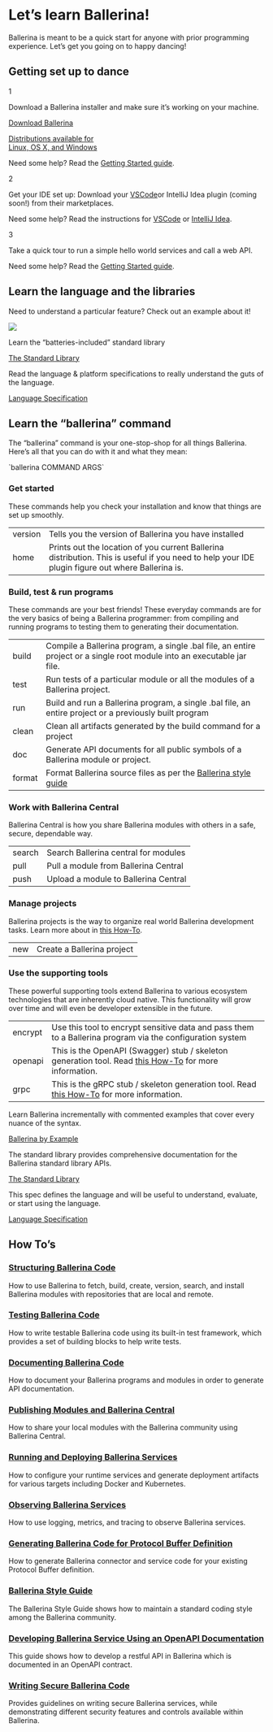 <h1>Let’s learn Ballerina!</h1>
<div class="col-sm-12 col-md-6 cTwoCol cBallerinaLearnWrapper">
   <p>Ballerina is meant to be a quick start for anyone with prior programming experience. Let’s get you going on to happy dancing!</p>
<!-- <a href="" class="cGreenLinkArrow">Take Quick Tour</a> -->
</div>
<div class="col-sm-12 col-md-12 cBallerinaLearnTitleWrapper">
   <h2>Getting set up to dance</h2>
</div>
<div class="col-sm-12 col-md-12 cBallerinaLearnWrapper cGrayWrapper">
<div class="col-sm-12 col-md-12 cRowLearnSteps">
<div class="col-sm-12 col-md-1 cLearnSteps">1</div>
<div class="col-sm-12 col-md-11 cBoxContainer">
      <div class="cBallerina-Box">
     <p>Download a Ballerina installer and make sure it’s working on your machine. </p>
     <a class="cBallerina-io-Home-main-download-button" href="/downloads">Download Ballerina<p>Distributions available for <br>Linux, OS X, and Windows</p></a>
     <div class="clearfix"></div>
   <p>Need some help? Read the <a href="/learn/getting-started/">Getting Started guide</a>.</p>
      </div>
</div>
</div>
<div class="col-sm-12 col-md-12 cRowLearnSteps">
<div class="col-sm-12 col-md-1 cLearnSteps">2</div>
<div class="col-sm-12 col-md-11 cBoxContainer">
      <div class="cBallerina-Box">
     <p>Get your IDE set up: Download your <a href="https://marketplace.visualstudio.com/items?itemName=ballerina.ballerina" target="_blank">VSCode</a>or IntelliJ Idea plugin (coming soon!) from their marketplaces.</p>
    <p>Need some help? Read the instructions for <a  href="/learn/tools-ides/vscode-plugin/">VSCode</a> or <a href="/learn/tools-ides/intellij-plugin/">IntelliJ Idea</a>.</p>
      </div>
   </div>
</div>
<div class="col-sm-12 col-md-12 cRowLearnSteps">
<div class="col-sm-12 col-md-1 cLearnSteps">3</div>
<div class="col-sm-12 col-md-11 cBoxContainer">
      <div class="cBallerina-Box">
     <p>Take a quick tour to run a simple hello world services and call a web API. </p>
   <p>Need some help? Read the <a href="/learn/getting-started/">Getting Started guide</a>.</p>
      </div>
   </div>
</div>
</div>
<div class="col-sm-12 col-md-12 cBallerinaLearnTitleWrapper">
   <h2>Learn the language and the libraries</h2>
</div>
<div class="col-sm-12 col-md-12 cBallerinaLearnWrapper cGrayWrapper">
<div class="col-sm-12 col-md-4 cBoxContainer">
      <div class="cBallerina-Box">
     <p>Need to understand a particular feature? Check out an example about it!</p>
         <a class="cBallerinaLearnButtons cBBEButton" href="/learn/by-example/"><img src="/img/ballerina-bbe-logo.svg"/></a>
      </div>
   </div>
   <div class="col-sm-12 col-md-4 cBoxContainer">
      <div class="cBallerina-Box">
     <p>Learn the “batteries-included” standard library</p>
         <a class="cBallerinaLearnButtons" href="/learn/api-docs/">The Standard Library</a>
      </div>
   </div>
   <div class="col-sm-12 col-md-4 cBoxContainer">
      <div class="cBallerina-Box">
     <p>Read the language & platform specifications to really understand the guts of the language.</p>
         <a class="cBallerinaLearnButtons" href="https://v1-0-0-alpha.ballerina.io/learn/language-specification/2019R2/">Language Specification</a>
      </div>
   </div>
</div>
<div class="col-sm-12 col-md-12 cBallerinaLearnTitleWrapper">
   <h2>Learn the “ballerina” command</h2>
   <p>The “ballerina” command is your one-stop-shop for all things Ballerina. Here’s all that you can do with it and what they mean:</p>
   <p class="code">`ballerina COMMAND ARGS`</p>
   <h3>Get started</h3>
   <p>These commands help you check your installation and know that things are set up smoothly.
</p>
<table class="cComandTable">
<tr>
<td class="cCommand">version</td>
<td class="cDescription">Tells you the version of Ballerina you have installed
</td>
</tr>
<tr>
<td class="cCommand">home</td>
<td class="cDescription">Prints out the location of you current Ballerina distribution. This is useful if you need to help your IDE plugin figure out where Ballerina is.
</td>
</tr>
</table>
<h3>Build, test & run programs</h3>
<p>These commands are your best friends! These everyday commands are for the very basics of being a Ballerina programmer: from compiling and running programs to testing them to generating their documentation.
</p>
<table class="cComandTable">
<tr>
<td class="cCommand">build</td>
<td class="cDescription">Compile a Ballerina program, a single .bal file, an entire project or a single root module into an executable jar file.
</td>
</tr>
<tr>
<td class="cCommand">test</td>
<td class="cDescription">Run tests of a particular module or all the modules of a Ballerina project.
</td>
</tr>
<tr>
<td class="cCommand">run</td>
<td class="cDescription">Build and run a Ballerina program, a single .bal file, an entire project or a previously built program
</td>
</tr>
<tr>
<td class="cCommand">clean</td>
<td class="cDescription">Clean all artifacts generated by the build command for a project
</td>
</tr>
<tr>
<td class="cCommand">doc</td>
<td class="cDescription">Generate API documents for all public symbols of a Ballerina module or project.
</td>
</tr>
<tr>
<td class="cCommand">format</td>
<td class="cDescription">Format Ballerina source files as per the <a href="/learn/style-guide/">Ballerina style guide</a></td>
</tr>
</table>
<h3>Work with Ballerina Central</h3>
<p>Ballerina Central is how you share Ballerina modules with others in a safe, secure, dependable way.</p>
<table class="cComandTable">
<tr>
<td class="cCommand">search</td>
<td class="cDescription">Search Ballerina central for modules
</td>
</tr>
<tr>
<td class="cCommand">pull</td>
<td class="cDescription">Pull a module from Ballerina Central
</td>
</tr>
<tr>
<td class="cCommand">push</td>
<td class="cDescription">Upload a module to Ballerina Central
</td>
</tr>
</table>
<h3>Manage projects</h3>
<p>Ballerina projects is the way to organize real world Ballerina development tasks. Learn more about in <a href="/learn/how-to-structure-ballerina-code/#projects">this How-To</a>.</p>
<table class="cComandTable">
<tr>
<td class="cCommand">new</td>
<td class="cDescription">Create a Ballerina project
</td>
</tr>
</table>
<h3>Use the supporting tools</h3>
<p>These powerful supporting tools extend Ballerina to various ecosystem technologies that are inherently cloud native. This functionality will grow over time and will even be developer extensible in the future.</p>
<table class="cComandTable">
<tr>
<td class="cCommand">encrypt</td>
<td class="cDescription">Use this tool to encrypt sensitive data and pass them to a Ballerina program via the configuration system
</td>
</tr>
<tr>
<td class="cCommand">openapi</td>
<td class="cDescription">This is the OpenAPI (Swagger) stub / skeleton generation tool. Read <a href=”/learn/how-to-use-openapi-tools/”>this How-To</a> for more information.</td>
</tr>
<tr>
<td class="cCommand">grpc</td>
<td class="cDescription">This is the gRPC stub / skeleton generation tool. Read <a href=”XXX”>this How-To</a> for more information.</td>
</tr>
</table>




</div>
<div class="col-sm-12 col-md-12 cBallerinaLearnWrapper cGrayWrapper">
<div class="col-sm-12 col-md-4 cBoxContainer">
      <div class="cBallerina-Box">
     <p>Learn Ballerina incrementally with commented examples that cover every nuance of the syntax.</p>
         <a class="cBallerinaLearnButtons" href="/learn/by-example/">Ballerina by Example</a>
      </div>
   </div>
   <div class="col-sm-12 col-md-4 cBoxContainer">
      <div class="cBallerina-Box">
     <p>The standard library provides comprehensive documentation for the Ballerina standard library APIs.</p>
         <a class="cBallerinaLearnButtons" href="/learn/api-docs/">The Standard Library</a>
      </div>
   </div>
   <div class="col-sm-12 col-md-4 cBoxContainer">
      <div class="cBallerina-Box">
     <p>This spec defines the language and will be useful to understand, evaluate, or start using the language.</p>
         <a class="cBallerinaLearnButtons" href="https://v1-0-0-alpha.ballerina.io/learn/language-specification/2019R2/">Language Specification</a>
      </div>
   </div>
</div>
<div class="col-sm-12 col-md-12 cBallerinaLearnTitleWrapper">
   <h2>How To’s</h2>
</div>
<div class="col-sm-12 col-md-12 cBallerinaLearnWrapper">
   <div class="col-sm-12 col-md-6 cTwoCol">
      <h3><a href="/learn/how-to-structure-ballerina-code/">Structuring Ballerina Code</a></h3>
      <p>How to use Ballerina to fetch, build, create, version, search, and install Ballerina modules with repositories that are local and remote.</p>
   </div>
   <div class="col-sm-12 col-md-6 cTwoCol">
      <h3><a href="/learn/how-to-test-ballerina-code/">Testing Ballerina Code</a></h3>
      <p>How to write testable Ballerina code using its built-in test framework, which provides a set of building blocks to help write tests.</p>
   </div>
   <div class="clearfix"></div>
   <div class="col-sm-12 col-md-6 cTwoCol">
      <h3><a href="/learn/how-to-document-ballerina-code/">Documenting Ballerina Code</a></h3>
      <p>How to document your Ballerina programs and modules in order to generate API documentation.</p>
   </div>
   <div class="col-sm-12 col-md-6 cTwoCol">
      <h3><a href="/learn/how-to-publish-modules/">Publishing Modules and Ballerina Central</a></h3>
      <p>How to share your local modules with the Ballerina community using Ballerina Central.</p>
   </div>
   <div class="clearfix"></div>
   <div class="col-sm-12 col-md-6 cTwoCol">
      <h3><a href="/learn/how-to-deploy-and-run-ballerina-programs/">Running and Deploying Ballerina Services</a></h3>
      <p>How to configure your runtime services and generate deployment artifacts for various targets including Docker and Kubernetes.</p>
   </div>
   <div class="col-sm-12 col-md-6 cTwoCol">
      <h3><a href="/learn/how-to-observe-ballerina-code/">Observing Ballerina Services</a></h3>
      <p>How to use logging, metrics, and tracing to observe Ballerina services.</p>
   </div>
     <div class="clearfix"></div>
   <div class="col-sm-12 col-md-6 cTwoCol">
      <h3><a href="/learn/how-to-generate-code-for-protocol-buffers.md">Generating Ballerina Code for Protocol Buffer Definition</a></h3>
      <p>How to generate Ballerina connector and service code for your existing Protocol Buffer definition.</p>
   </div>
   <div class="col-sm-12 col-md-6 cTwoCol">
      <h3><a href="/learn/style-guide/">Ballerina Style Guide</a></h3>
      <p>The Ballerina Style Guide shows how to maintain a standard coding style among the Ballerina community.</p>
   </div>
     <div class="clearfix"></div>
   <div class="col-sm-12 col-md-6 cTwoCol">
      <h3><a href="/learn/how-to-use-openapi-tools/">Developing Ballerina Service Using an OpenAPI Documentation</a></h3>
      <p>This guide shows how to develop a restful API in Ballerina which is documented in an OpenAPI contract.</p>
   </div>
   <div class="col-sm-12 col-md-6 cTwoCol">
      <h3><a href="/learn/how-to-write-secure-ballerina-code/">Writing Secure Ballerina Code</a></h3>
      <p>Provides guidelines on writing secure Ballerina services, while demonstrating different security features and controls available within Ballerina.</p>
   </div>
</div>
<link rel="stylesheet" href="/css/ballerina-io-learn.css">